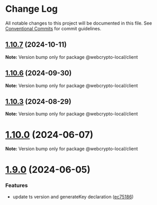 # Change Log

All notable changes to this project will be documented in this file.
See [Conventional Commits](https://conventionalcommits.org) for commit guidelines.

## [1.10.7](https://github.com/PeculiarVentures/webcrypto-local/compare/v1.10.6...v1.10.7) (2024-10-11)

**Note:** Version bump only for package @webcrypto-local/client





## [1.10.6](https://github.com/PeculiarVentures/webcrypto-local/compare/v1.10.5...v1.10.6) (2024-09-30)

**Note:** Version bump only for package @webcrypto-local/client





## [1.10.3](https://github.com/PeculiarVentures/webcrypto-local/compare/v1.10.2...v1.10.3) (2024-08-29)

**Note:** Version bump only for package @webcrypto-local/client





# [1.10.0](https://github.com/PeculiarVentures/webcrypto-local/compare/v1.9.0...v1.10.0) (2024-06-07)

**Note:** Version bump only for package @webcrypto-local/client





# [1.9.0](https://github.com/PeculiarVentures/webcrypto-local/compare/v1.8.2...v1.9.0) (2024-06-05)


### Features

* update ts version and generateKey declaration ([ec75186](https://github.com/PeculiarVentures/webcrypto-local/commit/ec75186e244eee2b0e821b588b1d94e51449c428))
